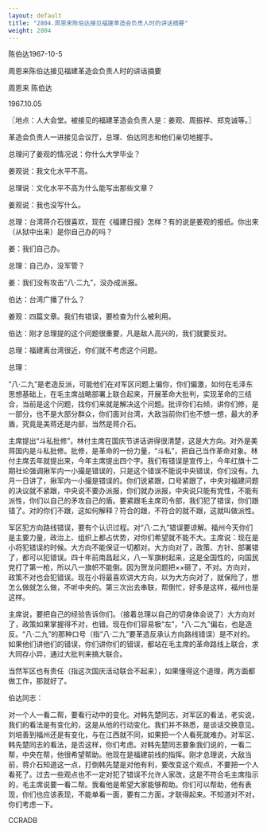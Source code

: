 ```yaml
---
layout: default
title: "2804.周恩来陈伯达接见福建革造会负责人时的讲话摘要"
weight: 2804
---
```


陈伯达1967-10-5

周恩来陈伯达接见福建革造会负责人时的讲话摘要

周恩来 陈伯达

1967.10.05

〖地点：人大会堂。被接见的福建革造会负责人是：姜观、周振祥、郑克诚等。〗

革造会负责人一进接见会议厅，总理、伯达同志和他们亲切地握手。

总理问了姜观的情况说：你什么大学毕业？

姜观说：我文化水平不高。

总理说：文化水平不高为什么能写出那些文章？

姜观说：我也没写什么。

总理：台湾蒋介石很喜欢，现在《福建日报》怎样？有的说是姜观的报纸。你出来（从狱中出来）是你自己办的吗？

姜：我们自己办。

总理：自己办，没军管？

姜：我们没有攻击“八·二九”，没办成派报。

伯达：台湾广播了什么？

姜观：四篇文章。我们有错误，要检查为什么被利用。

伯达：刚才总理提的这个问题很重要，凡是敌人高兴的，我们就要反对。

总理：福建离台湾很近，你们就不考虑这个问题。

总理：

“八·二九”是老造反派，可能他们在对军区问题上偏你，你们偏激，如何在毛泽东思想基础上，在毛主席战略部署上联合起来，开展革命大批判，实现革命的三结合，当前是这个问题，找你们来就是解决这个问题。批评你们右倾，讲你们修，是一部分，也不是大部分群众，你们面对台湾，大敌当前你们也不想一想，最大的矛盾，究竟是美蒋还是内部，当然是蒋介石。

主席提出“斗私批修”，林付主席在国庆节讲话讲得很清楚，这是大方向。对外是美蒋国内是斗私批修。批修，是革命的一份力量，“斗私”，把自己当作革命对象。林付主席去年就提出来，今年主席提出四个字。我们有错误是宣传上，今年红旗十二期社论强调揪军内一小撮是错误的，只是这个错误不能说中央错误，你们没有。九月一日讲了，揪军内一小撮是错误的。你们说紧跟，口号紧跟了，中央对福建问题的决议就不紧跟，中央说不要办派报，你们就办派报，中央说只能有党性，不能有派性，你们以自己的矛攻自己的盾。要紧跟毛主席司令部，我们犯了错误，你们跟错了。对的你们不跟，这如何解释？符合的跟，不符合的就不跟，这就叫做派性。

军区犯方向路线错误，要有个认识过程。对“八·二九”错误要谅解。福州今天你们是主要力量，政治上、组织上都占优势，对你们希望就不能不大。主席说：现在是小将犯错误的时候。大方向不能保证一切都对。大方向对了，政策、方针、部署错了，都可以犯错误。四十年前南昌起义，八一军旗树起来，这是全国性的，向国民党打了第一枪，所以八一旗帜不能倒。因为贺龙问题把××砸了，不对。方向对，政策不对也会犯错误。现在小将最喜欢讲大方向，以为大方向对了，就保险了，想怎么做就怎么做，不听中央的。第三次出去串联，帮倒忙，好多是这样，福州也是这样。

主席说，要把自己的经验告诉你们。（接着总理以自己的切身体会说了）大方向对了，政策如果掌握得不对，也错。现在你们容易极“左”，“八·二九”偏右，也是造反。“八·二九”的那种口号（指“八·二九”要革造反承认方向路线错误）是不对的。如果他们讲他们的错误，你们讲你们的错误，都站在毛主席的革命路线上联合，求大同存小异，通过大批判来搞大联合。

当然军区也有责任（指这次国庆活动联合不起来），如果懂得这个道理，两方面都做工作，那就好了。

伯达同志：

对一个人一看二帮，要看行动中的变化。对韩先楚同志，对军区的看法，老实说，我们的看法是有变化的，这是从他的行动变化。我们并不熟悉，是谈话交换意见。刘培善到福州还是有变化，与在江西就不同，如果把一个人看死就难办。对军区、韩先楚同志的看法，是否这样，你们考虑。对韩先楚同志要象我们说的，一看二帮，中央在帮，他很希望帮助。他现在是福建前线的指挥。刚才总理说，大敌当前，蒋介石知道这一点，打倒韩先楚是对他有利，要改变这个观点，不要把一个人看死了。过去一些观点也不一定对犯了错误不允许人家改，这是不符合毛主席指示的，毛主席说要一看二帮。我看他是希望大家能够帮助。你们可以帮助，他有表现，你们也应该表现，不能单看一面，要有二方面，才联得起来。不知道对不对，你们考虑一下。

CCRADB

